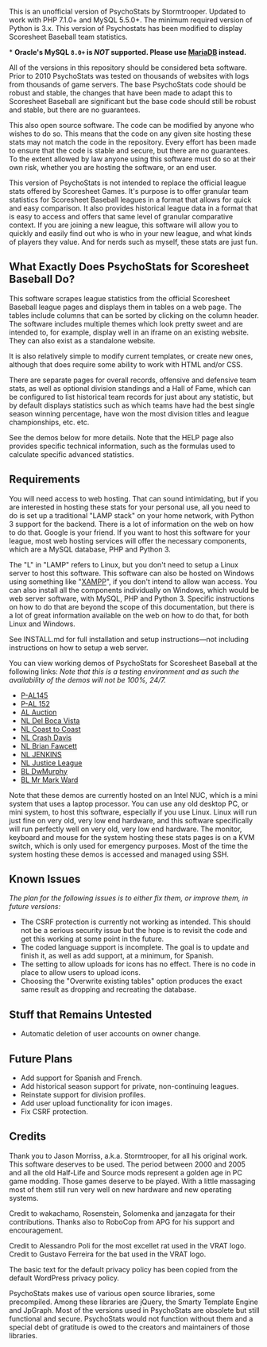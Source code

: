 This is an unofficial version of PsychoStats by Stormtrooper. Updated to work with PHP 7.1.0+ and MySQL 5.5.0+.  The minimum required version of Python is 3.x.  This version of Psychostats has been modified to display Scoresheet Baseball team statistics.

\* **Oracle's MySQL `8.0+` is *NOT* supported.  Please use [MariaDB](https://mariadb.org/ "MariaDB") instead.**

All of the versions in this repository should be considered beta software.  Prior to 2010 PsychoStats was tested on thousands of websites with logs from thousands of game servers.  The base PsychoStats code should be robust and stable, the changes that have been made to adapt this to Scoresheet Baseball are significant but the base code should still be robust and stable, but there are no guarantees.

This also open source software.  The code can be modified by anyone who wishes to do so.  This means that the code on any given site hosting these stats may not match the code in the repository.  Every effort has been made to ensure that the code is stable and secure, but there are no guarantees.  To the extent allowed by law anyone using this software must do so at their own risk, whether you are hosting the software, or an end user.

This version of PsychoStats is not intended to replace the official league stats offered by Scoresheet Games.  It's purpose is to offer granular team statistics for Scoresheet Baseball leagues in a format that allows for quick and easy comparison.  It also provides historical league data in a format that is easy to access and offers that same level of granular comparative context.  If you are joining a new league, this software will allow you to quickly and easily find out who is who in your new league, and what kinds of players they value.  And for nerds such as myself, these stats are just fun.

## **What Exactly Does PsychoStats for Scoresheet Baseball Do?**

This software scrapes league statistics from the official Scoresheet Baseball league pages and displays them in tables on a web page.  The tables include columns that can be sorted by clicking on the column header.  The software includes multiple themes which look pretty sweet and are intended to, for example, display well in an iframe on an existing website.  They can also exist as a standalone website.

It is also relatively simple to modify current templates, or create new ones, although that does require some ability to work with HTML and/or CSS.

There are separate pages for overall records, offensive and defensive team stats, as well as optional division standings and a Hall of Fame, which can be configured to list historical team records for just about any statistic, but by default displays statistics such as which teams have had the best single season winning percentage, have won the most division titles and league championships, etc. etc.

See the demos below for more details.  Note that the HELP page also provides specific technical information, such as the formulas used to calculate specific advanced statistics.


## **Requirements**

You will need access to web hosting.  That can sound intimidating, but if you are interested in hosting these stats for your personal use, all you need to do is set up a traditional "LAMP stack" on your home network, with Python 3 support for the backend.  There is a lot of information on the web on how to do that.  Google is your friend.  If you want to host this software for your league, most web hosting services will offer the necessary components, which are a MySQL database, PHP and Python 3.

The "L" in "LAMP" refers to Linux, but you don't need to setup a Linux server to host this software.  This software can also be hosted on Windows using something like "[XAMPP](https://www.apachefriends.org/download.html 'XAMPP')", if you don't intend to allow wan access.  You can also install all the components individually on Windows, which would be web server software, with MySQL, PHP and Python 3.  Specific instructions on how to do that are beyond the scope of this documentation, but there is a lot of great information available on the web on how to do that, for both Linux and Windows.

See INSTALL.md for full installation and setup instructions—not including instructions on how to setup a web server.


You can view working demos of PsychoStats for Scoresheet Baseball at the following links: 
*Note that this is a testing environment and as such the availability of the demos will not be 100%, 24/7.*

* [P-AL145](https://displaced.zone/psss_bb_145/ "P-AL145")
* [P-AL 152](https://displaced.zone/psss_bb_152/ "P-AL152")
* [AL Auction](https://displaced.zone/psss_bb_auction/ "AL Auction")
* [NL Del Boca Vista](https://displaced.zone/psss_bb_boca/ "NL Del Boca Vista")
* [NL Coast to Coast](https://displaced.zone/psss_bb_coast/ "NL Coast to Coast")
* [NL Crash Davis](https://displaced.zone/psss_bb_crash/ "NL Crash Davis")
* [NL Brian Fawcett](https://displaced.zone/psss_bb_fawcett/ "NL Brian Fawcett")
* [NL JENKINS](https://displaced.zone/psss_bb_jenkins/ "NL JENKINS")
* [NL Justice League](https://displaced.zone/psss_bb_justice/ "NL Justice League")
* [BL DwMurphy](https://displaced.zone/psss_bb_murphy/ "BL DwMurphy")
* [BL Mr Mark Ward](https://displaced.zone/psss_bb_ward/ "BL Mr Mark Ward")

Note that these demos are currently hosted on an Intel NUC, which is a mini system that uses a laptop processor.  You can use any old desktop PC, or mini system, to host this software, especially if you use Linux.  Linux will run just fine on very old, very low end hardware, and this software specifically will run perfectly well on very old, very low end hardware.  The monitor, keyboard and mouse for the system hosting these stats pages is on a KVM switch, which is only used for emergency purposes.  Most of the time the system hosting these demos is accessed and managed using SSH.


## **Known Issues**

*The plan for the following issues is to either fix them, or improve them, in future versions:*

* The CSRF protection is currently not working as intended.  This should not be a serious security issue but the hope is to revisit the code and get this working at some point in the future.
* The coded language support is incomplete.  The goal is to update and finish it, as well as add support, at a minimum, for Spanish.
* The setting to allow uploads for icons has no effect.  There is no code in place to allow users to upload icons.
* Choosing the "Overwrite existing tables" option produces the exact same result as dropping and recreating the database.


## **Stuff that Remains Untested**

* Automatic deletion of user accounts on owner change.


## **Future Plans**

* Add support for Spanish and French.
* Add historical season support for private, non-continuing leagues.
* Reinstate support for division profiles.
* Add user upload functionality for icon images.
* Fix CSRF protection.


## **Credits**

Thank you to Jason Morriss, a.k.a. Stormtrooper, for all his original work. This software deserves to be used. The period between 2000 and 2005 and all the old Half-Life and Source mods represent a golden age in PC game modding. Those games deserve to be played. With a little massaging most of them still run very well on new hardware and new operating systems.

Credit to wakachamo, Rosenstein, Solomenka and janzagata for their contributions.  Thanks also to RoboCop from APG for his support and encouragement.

Credit to Alessandro Poli for the most excellet rat used in the VRAT logo.
Credit to Gustavo Ferreira for the bat used in the VRAT logo.

The basic text for the default privacy policy has been copied from the default WordPress privacy policy.

PsychoStats makes use of various open source libraries, some precompiled.  Among these libraries are jQuery, the Smarty Template Engine and JpGraph.  Most of the versions used in PsychoStats are obsolete but still functional and secure.  PsychoStats would not function without them and a special debt of gratitude is owed to the creators and maintainers of those libraries.
